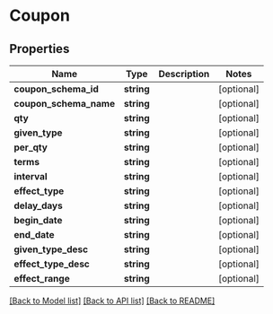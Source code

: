 # Coupon

## Properties
Name | Type | Description | Notes
------------ | ------------- | ------------- | -------------
**coupon_schema_id** | **string** |  | [optional] 
**coupon_schema_name** | **string** |  | [optional] 
**qty** | **string** |  | [optional] 
**given_type** | **string** |  | [optional] 
**per_qty** | **string** |  | [optional] 
**terms** | **string** |  | [optional] 
**interval** | **string** |  | [optional] 
**effect_type** | **string** |  | [optional] 
**delay_days** | **string** |  | [optional] 
**begin_date** | **string** |  | [optional] 
**end_date** | **string** |  | [optional] 
**given_type_desc** | **string** |  | [optional] 
**effect_type_desc** | **string** |  | [optional] 
**effect_range** | **string** |  | [optional] 

[[Back to Model list]](../README.md#documentation-for-models) [[Back to API list]](../README.md#documentation-for-api-endpoints) [[Back to README]](../README.md)


